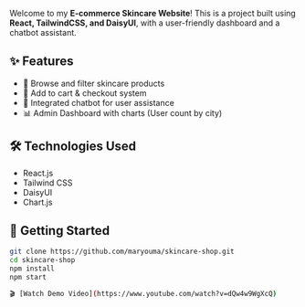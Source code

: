 Welcome to my **E-commerce Skincare Website**! This is a project built using **React, TailwindCSS, and DaisyUI**, with a user-friendly dashboard and a chatbot assistant.
 
## ✨ Features
 
- 🧴 Browse and filter skincare products
- 🛒 Add to cart & checkout system
- 💬 Integrated chatbot for user assistance
- 📊 Admin Dashboard with charts (User count by city)
 
## 🛠️ Technologies Used
 
- React.js
- Tailwind CSS
- DaisyUI
- Chart.js
 
## 🚀 Getting Started
 
```bash
git clone https://github.com/maryouma/skincare-shop.git
cd skincare-shop
npm install
npm start

🎬 [Watch Demo Video](https://www.youtube.com/watch?v=dQw4w9WgXcQ)
